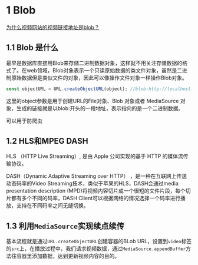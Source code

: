 # 1 Blob

 [为什么视频网站的视频链接地址是blob？](https://juejin.im/post/5d1ea7a8e51d454fd8057bea )

## 1.1 Blob 是什么

 最早是数据库直接用Blob来存储二进制数据对象，这样就不用关注存储数据的格式了。在web领域，Blob对象表示一个只读原始数据的类文件对象，虽然是二进制原始数据但是类似文件的对象，因此可以像操作文件对象一样操作Blob对象。 

``` js
const objectURL = URL.createObjectURL(object); //blob:http://localhost:1234/abcedfgh-1234-1234-1234-abcdefghijkl
```

 这里的object参数是用于创建URL的File对象、Blob 对象或者 MediaSource 对象，生成的链接就是以blob:开头的一段地址，表示指向的是一个二进制数据。 

可以用于防爬虫

## 1.2 HLS和MPEG DASH

 HLS （HTTP Live Streaming）, 是由 Apple 公司实现的基于 HTTP 的媒体流传输协议。 

DASH（Dynamic Adaptive Streaming over HTTP） ，是一种在互联网上传送动态码率的Video Streaming技术，类似于苹果的HLS，DASH会通过media presentation description (MPD)将视频内容切片成一个很短的文件片段，每个切片都有多个不同的码率，DASH Client可以根据网络的情况选择一个码率进行播放，支持在不同码率之间无缝切换。

## 1.3 利用`MediaSource`实现续点续传

基本流程就是通过`URL.createObjectURL`创建容器的BLob URL，设置到`video`标签的`src`上，在播放过程中，我们请求视频数据，通过`MediaSource.appendBuffer`方法往容器里添加数据，达到更新视频内容的目的。 